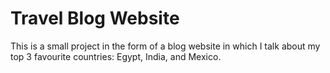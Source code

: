 # Travel Blog Website

This is a small project in the form of a blog website in which I talk about my top 3 favourite countries:
Egypt, India, and Mexico.